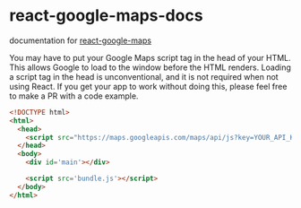 # react-google-maps-docs

documentation for [react-google-maps](https://github.com/tomchentw/react-google-maps)

You may have to put your Google Maps script tag in the head of your HTML.  This allows Google to load to the window before the HTML renders.  Loading a script tag in the head is unconventional, and it is not required when not using React.  If you get your app to work without doing this, please feel free to make a PR with a code example.

```html
<!DOCTYPE html>
<html>
  <head>
    <script src="https://maps.googleapis.com/maps/api/js?key=YOUR_API_KEY_HERE&libraries=visualization,places"></script>
  </head>
  <body>
    <div id='main'></div>

    <script src='bundle.js'></script>
  </body>
</html>
```